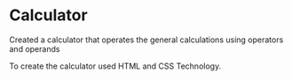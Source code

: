 # Calculator

Created a calculator that operates the general calculations using operators and operands

To create the calculator used HTML and CSS Technology.
